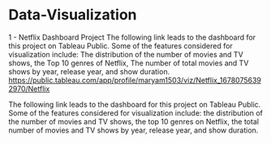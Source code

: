# Data-Visualization
1  - Netflix Dashboard Project
The following link leads to the dashboard for this project on Tableau Public. Some of the features considered for visualization include: The distribution of the number of movies and TV shows, the Top 10 genres of Netflix, The number of total movies and TV shows by year, release year, and show duration. 
https://public.tableau.com/app/profile/maryam1503/viz/Netflix_16780756392970/Netflix

The following link leads to the dashboard for this project on Tableau Public. Some of the features considered for visualization include: the distribution of the number of movies and TV shows, the top 10 genres on Netflix, the total number of movies and TV shows by year, release year, and show duration.
 
